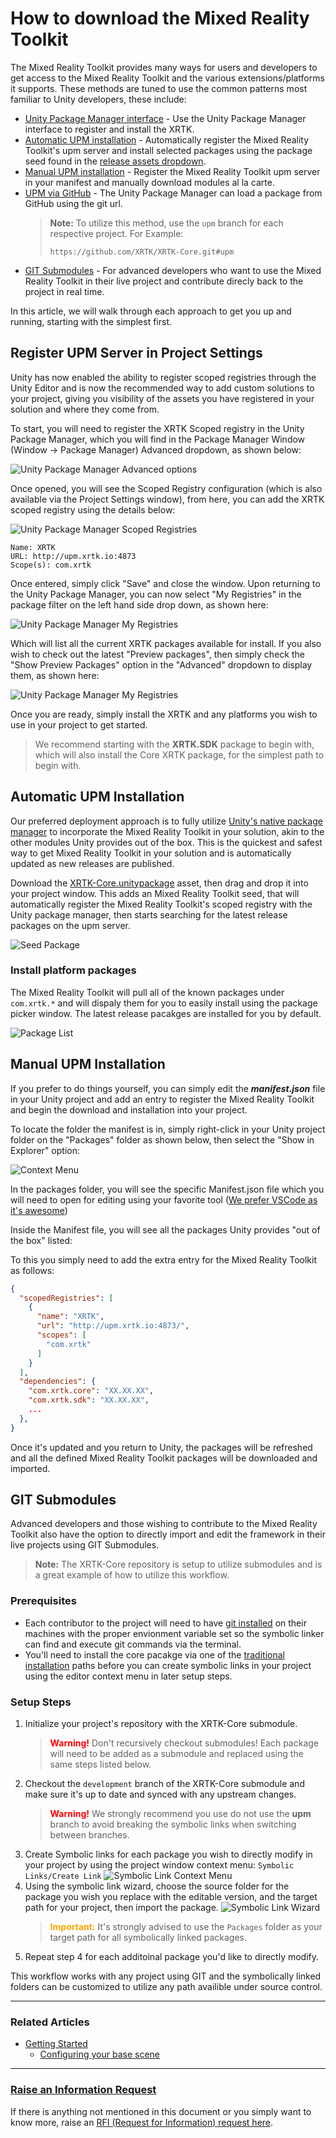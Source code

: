 # How to download the Mixed Reality Toolkit

The Mixed Reality Toolkit provides many ways for users and developers to get access to the Mixed Reality Toolkit and the various extensions/platforms it supports.  These methods are tuned to use the common patterns most familiar to Unity developers, these include:

* [Unity Package Manager interface](#register_upm_server_in_project_settings) - Use the Unity Package Manager interface to register and install the XRTK.
* [Automatic UPM installation](#automatic-upm-installation) - Automatically register the Mixed Reality Toolkit's upm server and install selected packages using the package seed found in the [release assets dropdown](https://github.com/XRTK/XRTK-Core/releases).
* [Manual UPM installation](#manual-upm-installation) - Register the Mixed Reality Toolkit upm server in your manifest and manually download modules al la carte.
* [UPM via GitHub](https://docs.unity3d.com/Manual/upm-ui-giturl.html) - The Unity Package Manager can load a package from GitHub using the git url.
  > **Note:** To utilize this method, use the `upm` branch for each respective project. For Example:
  >
  > `https://github.com/XRTK/XRTK-Core.git#upm`
* [GIT Submodules](#git-submodules) - For advanced developers who want to use the Mixed Reality Toolkit in their live project and contribute direcly back to the project in real time.

In this article, we will walk through each approach to get you up and running, starting with the simplest first.

## Register UPM Server in Project Settings

Unity has now enabled the ability to register scoped registries through the Unity Editor and is now the recommended way to add custom solutions to your project, giving you visibility of the assets you have registered in your solution and where they come from.

To start, you will need to register the XRTK Scoped registry in the Unity Package Manager, which you will find in the Package Manager Window (Window -> Package Manager) Advanced dropdown, as shown below:

![Unity Package Manager Advanced options](/images/DownloadingTheXRTK/UnityPackageManager-Advanced.jpg)

Once opened, you will see the Scoped Registry configuration (which is also available via the Project Settings window), from here, you can add the XRTK scoped registry using the details below:

![Unity Package Manager Scoped Registries](/images/DownloadingTheXRTK/UnityPackageManager-ScopedRegistries.jpg)

```text
Name: XRTK
URL: http://upm.xrtk.io:4873
Scope(s): com.xrtk
```

Once entered, simply click "Save" and close the window. Upon returning to the Unity Package Manager, you can now select "My Registries" in the package filter on the left hand side drop down, as shown here:

![Unity Package Manager My Registries](/images/DownloadingTheXRTK/UnityPackageManager-MyRegistries.jpg)

Which will list all the current XRTK packages available for install.  If you also wish to check out the latest "Preview packages", then simply check the "Show Preview Packages" option in the "Advanced" dropdown to display them, as shown here:

![Unity Package Manager My Registries](/images/DownloadingTheXRTK/UnityPackageManager-XRTKRegistries.jpg)

Once you are ready, simply install the XRTK and any platforms you wish to use in your project to get started.

> We recommend starting with the **XRTK.SDK** package to begin with, which will also install the Core XRTK package, for the simplest path to begin with.

## Automatic UPM Installation

Our preferred deployment approach is to fully utilize [Unity's native package manager](https://docs.unity3d.com/Manual/upm-ui.html) to incorporate the Mixed Reality Toolkit in your solution, akin to the other modules Unity provides out of the box.  This is the quickest and safest way to get Mixed Reality Toolkit in your solution and is automatically updated as new releases are published.

Download the [XRTK-Core.unitypackage](https://github.com/XRTK/XRTK-Core/releases) asset, then drag and drop it into your project window.  This adds an Mixed Reality Toolkit seed, that will automatically register the Mixed Reality Toolkit's scoped registry with the Unity package manager, then starts searching for the latest release packages on the upm server.

![Seed Package](/images/DownloadingTheXRTK/XRTKAutoInstallAsset.png)

### Install platform packages

The Mixed Reality Toolkit will pull all of the known packages under `com.xrtk.*` and will dispaly them for you to easily install using the package picker window. The latest release pacakges are installed for you by default.

![Package List](/images/DownloadingTheXRTK/XRTKPackageList.png)

## Manual UPM Installation

If you prefer to do things yourself, you can simply edit the ***manifest.json*** file in your Unity project and add an entry to register the Mixed Reality Toolkit and begin the download and installation into your project.

To locate the folder the manifest is in, simply right-click in your Unity project folder on the "Packages" folder as shown below, then select the "Show in Explorer" option:

![Context Menu](/images/DownloadingTheXRTK/LocatePackagesFolder.png)

In the packages folder, you will see the specific Manifest.json file which you will need to open for editing using your favorite tool ([We prefer VSCode as it's awesome](https://code.visualstudio.com/))

Inside the Manifest file, you will see all the packages Unity provides "out of the box" listed:

To this you simply need to add the extra entry for the Mixed Reality Toolkit as follows:

```json
{
  "scopedRegistries": [
    {
      "name": "XRTK",
      "url": "http://upm.xrtk.io:4873/",
      "scopes": [
        "com.xrtk"
      ]
    }
  ],
  "dependencies": {
    "com.xrtk.core": "XX.XX.XX",
    "com.xrtk.sdk": "XX.XX.XX",
    ...
  },
}
```

Once it's updated and you return to Unity, the packages will be refreshed and all the defined Mixed Reality Toolkit packages will be downloaded and imported.

## GIT Submodules

Advanced developers and those wishing to contribute to the Mixed Reality Toolkit also have the option to directly import and edit the framework in their live projects using GIT Submodules.

> **Note:** The XRTK-Core repository is setup to utilize submodules and is a great example of how to utilize this workflow.

### Prerequisites

* Each contributor to the project will need to have [git installed](https://git-scm.com/) on their machines with the proper envionment variable set so the symbolic linker can find and execute git commands via the terminal.
* You'll need to install the core pacakge via one of the [traditional installation](#automatic-upm-installation) paths before you can create symbolic links in your project using the editor context menu in later setup steps.

### Setup Steps

1. Initialize your project's repository with the XRTK-Core submodule.
    > <font color="red">**Warning!**</font> Don't recursively checkout submodules! Each package will need to be added as a submodule and replaced using the same steps listed below.
2. Checkout the `development` branch of the XRTK-Core submodule and make sure it's up to date and synced with any upstream changes.
    > <font color="red">**Warning!**</font> We strongly recommend you use do not use the **upm** branch to avoid breaking the symbolic links when switching between branches.
3. Create Symbolic links for each package you wish to directly modify in your project by using the project window context menu: `Symbolic Links/Create Link`
  ![Symbolic Link Context Menu](/images/DownloadingTheXRTK/SymbolicLinks.png)
4. Using the symbolic link wizard, choose the source folder for the package you wish you replace with the editable version, and the target path for your project, then import the package.
  ![Symbolic Link Wizard](/images/DownloadingTheXRTK/SymbolicLinkWizard.png)
    > <font color="orange">**Important:**</font> It's strongly advised to use the `Packages` folder as your target path for all symbolically linked packages.
5. Repeat step 4 for each additoinal package you'd like to directly modify.

This workflow works with any project using GIT and the symbolically linked folders can be customized to utilize any path availible under source control.

---

### Related Articles

* [Getting Started](00-GettingStarted.md#getting-started-with-the-mixed-reality-toolkit)
  * [Configuring your base scene](00-GettingStarted.md#configure-your-base-scene)

---

### [**Raise an Information Request**](https://github.com/XRTK/XRTK-Core/issues/new?assignees=&labels=question&template=request_for_information.md&title=)

If there is anything not mentioned in this document or you simply want to know more, raise an [RFI (Request for Information) request here](https://github.com/XRTK/XRTK-Core/issues/new?assignees=&labels=question&template=request_for_information.md&title=).

